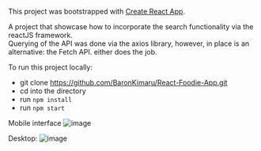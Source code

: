 This project was bootstrapped with [Create React App](https://github.com/facebook/create-react-app).

A project that showcase how to incorporate the search functionality via the reactJS framework.   
Querying of the API was done via the axios library, however, in place is an alternative: the Fetch API. either does the job.

To run this project locally:
* git clone https://github.com/BaronKimaru/React-Foodie-App.git
* cd into the directory
* run `npm install`
* run `npm start`

Mobile interface
![image](https://user-images.githubusercontent.com/16536231/72791687-c8a83480-3c48-11ea-85d6-945e830cf2d7.png)

Desktop:
![image](https://user-images.githubusercontent.com/16536231/72790645-099f4980-3c47-11ea-8fda-2901cd347110.png)



